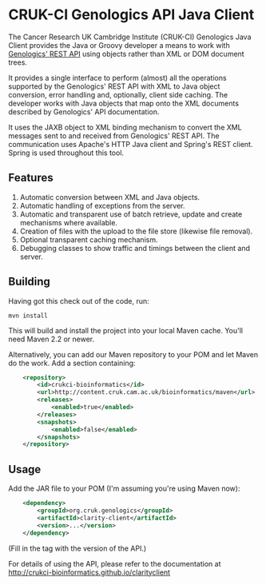 # CRUK-CI Genologics API Java Client

The Cancer Research UK Cambridge Institute (CRUK-CI) Genologics Java Client
provides the Java or Groovy developer a means to work with
[Genologics' REST API](https://www.genologics.com/developer/) using objects
rather than XML or DOM document trees.

It provides a single interface to perform (almost) all the operations
supported by the Genologics' REST API with XML to Java object conversion,
error handling and, optionally, client side caching. The developer works
with Java objects that map onto the XML documents described by Genologics'
API documentation.

It uses the JAXB object to XML binding mechanism to convert the XML
messages sent to and received from Genologics' REST API. The communication
uses Apache's HTTP Java client and Spring's REST client. Spring is used
throughout this tool.

## Features

1. Automatic conversion between XML and Java objects.
2. Automatic handling of exceptions from the server.
3. Automatic and transparent use of batch retrieve, update and create
mechanisms where available.
4. Creation of files with the upload to the file store (likewise file
removal).
5. Optional transparent caching mechanism.
6. Debugging classes to show traffic and timings between the client
and server.


## Building

Having got this check out of the code, run:
  
    mvn install

This will build and install the project into your local Maven cache.
You'll need Maven 2.2 or newer.

Alternatively, you can add our Maven repository to your POM and let
Maven do the work. Add a <repositories> section containing:

```XML
    <repository>
        <id>crukci-bioinformatics</id>
        <url>http://content.cruk.cam.ac.uk/bioinformatics/maven</url>
        <releases>
            <enabled>true</enabled>
        </releases>
        <snapshots>
            <enabled>false</enabled>
        </snapshots>
    </repository>
```

## Usage

Add the JAR file to your POM (I'm assuming you're using Maven now):

```XML
    <dependency>
        <groupId>org.cruk.genologics</groupId>
        <artifactId>clarity-client</artifactId>
        <version>...</version>
    </dependency>
```

(Fill in the <version> tag with the version of the API.)

For details of using the API, please refer to the documentation at
<http://crukci-bioinformatics.github.io/clarityclient>
